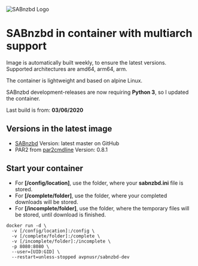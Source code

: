 ![SABnzbd Logo](https://www.usenet.com/wp-content/uploads/2017/05/Screenshot_2-1.png)

**SABnzbd in container with multiarch support**
===

Image is automatically built weekly, to ensure the latest versions.  
Supported architectures are amd64, arm64, arm.

The container is lightweight and based on alpine Linux.   

SABnzbd development-releases are now requiring **Python 3**, so I updated the container.   

Last build is from: **03/06/2020**

Versions in the latest image
-----
- [SABnzbd](https://sabnzbd.org "SABnzbd Project Homepage") Version: latest master on GitHub
- PAR2 from [par2cmdline](https://github.com/Parchive/par2cmdline) Version: 0.8.1

Start your container
-----
- For **[/config/location]**, use the folder, where your **sabnzbd.ini** file is stored.
- For **[/complete/folder]**, use the folder, where your completed downloads will be stored.
- For **[/incomplete/folder]**, use the folder, where the temporary files will be stored, until download is finished.

````
docker run -d \
  -v [/config/location]:/config \
  -v [/complete/folder]:/complete \
  -v [/incomplete/folder]:/incomplete \
  -p 8080:8080 \
  --user=[UID:GID] \
  --restart=unless-stopped avpnusr/sabnzbd-dev
